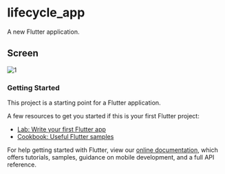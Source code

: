 # lifecycle_app

A new Flutter application.

## Screen
![1](https://user-images.githubusercontent.com/65519308/114029087-d8c62700-9881-11eb-824f-4a23061b817a.gif)


### Getting Started

This project is a starting point for a Flutter application.

A few resources to get you started if this is your first Flutter project:

- [Lab: Write your first Flutter app](https://flutter.dev/docs/get-started/codelab)
- [Cookbook: Useful Flutter samples](https://flutter.dev/docs/cookbook)

For help getting started with Flutter, view our
[online documentation](https://flutter.dev/docs), which offers tutorials,
samples, guidance on mobile development, and a full API reference.
